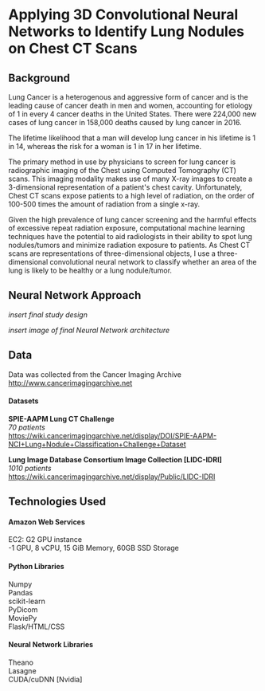 # Applying 3D Convolutional Neural Networks to Identify Lung Nodules on Chest CT Scans

## Background
Lung Cancer is a heterogenous and aggressive form of cancer and is the leading cause of cancer death in men and women, accounting for etiology of 1 in every 4 cancer deaths in the United States. There were 224,000 new cases of lung cancer in 158,000 deaths caused by lung cancer in 2016.

The lifetime likelihood that a man will develop lung cancer in his lifetime is 1 in 14, whereas the risk for a woman is 1 in 17 in her lifetime.

The primary method in use by physicians to screen for lung cancer is  radiographic imaging of the Chest using Computed Tomography (CT) scans. This imaging modality makes use of many X-ray images to create a 3-dimensional representation of a patient's chest cavity. Unfortunately, Chest CT scans expose patients to a high level of radiation, on the order of 100-500 times the amount of radiation from a single x-ray.

Given the high prevalence of lung cancer screening and the harmful effects of excessive repeat radiation exposure, computational machine learning techniques have the potential to aid radiologists in their ability to spot lung nodules/tumors and minimize radiation exposure to patients. As Chest CT scans are representations of three-dimensional objects, I use a three-dimensional convolutional neural network to classify whether an area of the lung is likely to be healthy or a lung nodule/tumor.

## Neural Network Approach
*insert final study design*  

*insert image of final Neural Network architecture*


## Data
Data was collected from the Cancer Imaging Archive  
http://www.cancerimagingarchive.net  

#### Datasets
**SPIE-AAPM Lung CT Challenge**    
*70 patients*  
https://wiki.cancerimagingarchive.net/display/DOI/SPIE-AAPM-NCI+Lung+Nodule+Classification+Challenge+Dataset  

**Lung Image Database Consortium Image Collection [LIDC-IDRI]**    
*1010 patients*  
https://wiki.cancerimagingarchive.net/display/Public/LIDC-IDRI  


## Technologies Used

#### Amazon Web Services
EC2: G2 GPU instance  
  -1 GPU, 8 vCPU, 15 GiB Memory, 60GB SSD Storage  

#### Python Libraries  
Numpy  
Pandas  
scikit-learn  
PyDicom  
MoviePy  
Flask/HTML/CSS  

#### Neural Network Libraries  
Theano  
Lasagne  
CUDA/cuDNN [Nvidia]
